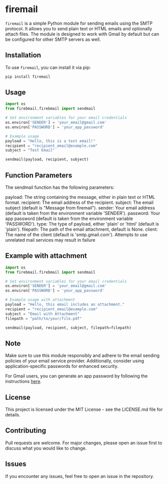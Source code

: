 # firemail

`firemail` is a simple Python module for sending emails using the SMTP protocol. It allows you to send plain text or HTML emails and optionally attach files. The module is designed to work with Gmail by default but can be configured for other SMTP servers as well.

## Installation

To use `firemail`, you can install it via pip:

```bash
pip install firemail

```

## Usage
```python
import os
from firebmail.firebmail import sendmail

# Set environment variables for your email credentials
os.environ['SENDER'] = 'your_email@gmail.com'
os.environ['PASSWORD'] = 'your_app_password'

# Example usage
payload = "Hello, this is a test email!"
recipient = "recipient_email@example.com"
subject = "Test Email"

sendmail(payload, recipient, subject)
```

## Function Parameters
The sendmail function has the following parameters:

payload: The string containing the message, either in plain text or HTML format.
recipient: The email address of the recipient.
subject: The email subject (default is "Message from firemail").
sender: Your email address (default is taken from the environment variable 'SENDER').
password: Your app password (default is taken from the environment variable 'PASSWORD').
type: The type of payload, either 'plain' or 'html' (default is 'plain').
filepath: The path of the email attachment, default is None.
client: The name of the client (default is 'smtp.gmail.com'). Attempts to use unrelated mail services may result in failure

## Example with attachment
```python
import os
from firebmail.firebmail import sendmail

# Set environment variables for your email credentials
os.environ['SENDER'] = 'your_email@gmail.com'
os.environ['PASSWORD'] = 'your_app_password'

# Example usage with attachment
payload = "Hello, this email includes an attachment."
recipient = "recipient_email@example.com"
subject = "Email with Attachment"
filepath = "path/to/your/file.pdf"

sendmail(payload, recipient, subject, filepath=filepath)
```

## Note
Make sure to use this module responsibly and adhere to the email sending policies of your email service provider. Additionally, consider using application-specific passwords for enhanced security.

For Gmail users, you can generate an app password by following the instructions <a href="https://support.google.com/accounts/answer/185833?hl=en">here</a>.

## License
This project is licensed under the MIT License - see the LICENSE.md file for details.

## Contributing
Pull requests are welcome. For major changes, please open an issue first to discuss what you would like to change.

## Issues
If you encounter any issues, feel free to open an issue in the repository.
